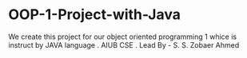 # OOP-1-Project-with-Java
We create this project for our object oriented programming 1 whice is instruct by JAVA language . AIUB CSE .
Lead By - S. S. Zobaer Ahmed 
